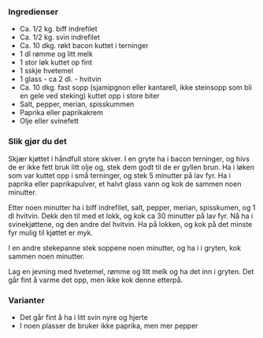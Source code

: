 ### Ingredienser

- Ca. 1/2 kg. biff indrefilet
- Ca. 1/2 kg. svin indrefilet
- Ca. 10 dkg. røkt bacon kuttet i terninger
- 1 dl rømme og litt melk
- 1 stor løk kuttet op fint
- 1 sskje hvetemel
- 1 glass - ca 2 dl. - hvitvin
- Ca. 10 dkg. fast sopp (sjamipgnon eller kantarell, ikke steinsopp som bli en gele ved steking) kuttet opp i store biter
- Salt, pepper, merian, spisskummen
- Paprika eller paprikakrem
- Olje eller svinefett

### Slik gjør du det

Skjær kjøttet i håndfull store skiver. I en gryte ha i bacon terninger, og
hivs de er ikke fett bruk litt olje og, stek dem godt til de er gyllen brun.
Ha i løken som var kuttet opp i små terninger, og stek 5 minutter på lav
fyr. Ha i paprika eller paprikapulver, et halvt glass vann og kok de
sammen noen minutter.

Etter noen minutter ha i biff indrefilet, salt, pepper, merian, spisskumen,
og 1 dl hvitvin. Dekk den til med et lokk, og kok ca 30 minutter på lav fyr.
Nå ha i svinekjøttene, og den andre del hvitvin. Ha på lokken, og kok på
det minste fyr mulig til kjøttet er myk.

I en andre stekepanne stek soppene noen minutter, og ha i i gryten, kok
sammen noen minutter.

Lag en jevning med hvetemel, rømme og litt melk og ha det inn i gryten.
Det går fint å varme det opp, men ikke kok denne etterpå.

### Varianter

- Det går fint å ha i litt svin nyre og hjerte
- I noen plasser de bruker ikke paprika, men mer pepper
